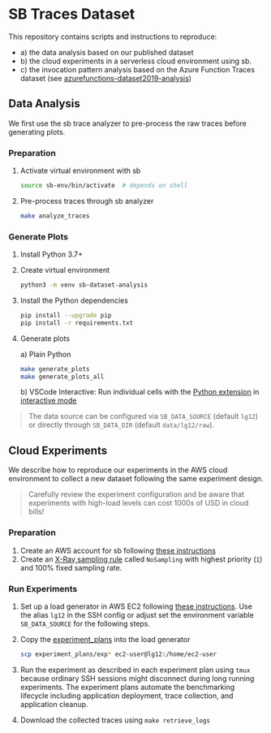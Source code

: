 # SB Traces Dataset

This repository contains scripts and instructions to reproduce:

* a) the data analysis based on our published dataset
* b) the cloud experiments in a serverless cloud environment using sb.
* c) the invocation pattern analysis based on the Azure Function Traces dataset (see [azurefunctions-dataset2019-analysis](https://github.com/perfkit/azurefunctions-dataset2019-analysis))

## Data Analysis

We first use the sb trace analyzer to pre-process the raw traces before generating plots.

### Preparation

1. Activate virtual environment with sb

    ```sh
    source sb-env/bin/activate  # depends on shell
    ```

2. Pre-process traces through sb analyzer

    ```sh
    make analyze_traces
    ```

### Generate Plots

1. Install Python 3.7+
2. Create virtual environment

    ```sh
    python3 -m venv sb-dataset-analysis
    ```

3. Install the Python dependencies

    ```sh
    pip install --upgrade pip
    pip install -r requirements.txt
    ```

4. Generate plots

    a) Plain Python

      ```sh
      make generate_plots
      make generate_plots_all
      ```

    b) VSCode Interactive: Run individual cells with the [Python extension](https://marketplace.visualstudio.com/items?itemName=ms-python.python) in [interactive mode](https://youtu.be/lwN4-W1WR84?t=107)

> The data source can be configured via `SB_DATA_SOURCE` (default `lg12`) or directly through `SB_DATA_DIR` (default `data/lg12/raw`).

## Cloud Experiments

We describe how to reproduce our experiments in the AWS cloud environment to collect a new dataset following the same experiment design.

> Carefully review the experiment configuration and be aware that experiments with high-load levels can cost 1000s of USD in cloud bills!

### Preparation

1. Create an AWS account for sb following [these instructions](https://github.com/perfkit/serverless-benchmarker/blob/master/docs/AWS.md)
2. Create an [X-Ray sampling rule](https://docs.aws.amazon.com/xray/latest/devguide/xray-console-sampling.html) called `NoSampling` with highest priority (`1`) and 100% fixed sampling rate.

### Run Experiments

1. Set up a load generator in AWS EC2 following [these instructions](https://github.com/perfkit/serverless-benchmarker/blob/master/docs/LOADGENERATOR.md). Use the alias `lg12` in the SSH config or adjust set the environment variable `SB_DATA_SOURCE` for the following steps.
2. Copy the [experiment_plans](./experiment_plans) into the load generator

    ```sh
    scp experiment_plans/exp* ec2-user@lg12:/home/ec2-user
    ```

3. Run the experiment as described in each experiment plan using `tmux` because ordinary SSH sessions might disconnect during long running experiments. The experiment plans automate the benchmarking lifecycle including application deployment, trace collection, and application cleanup.
4. Download the collected traces using `make retrieve_logs`

